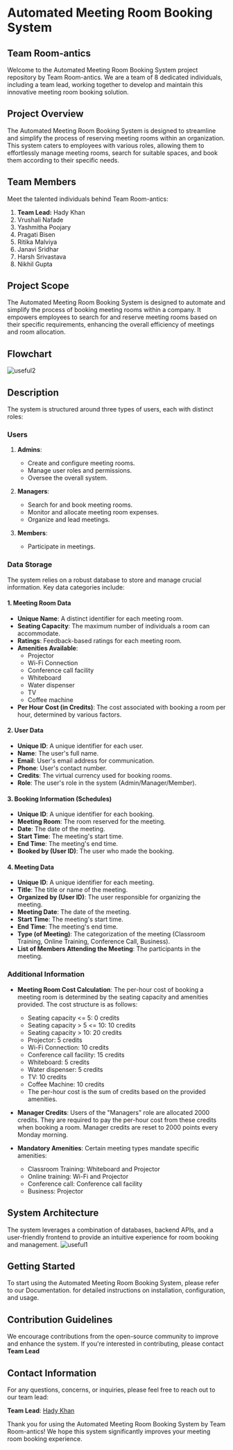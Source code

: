 # Automated Meeting Room Booking System

## Team Room-antics

Welcome to the Automated Meeting Room Booking System project repository by Team Room-antics. We are a team of 8 dedicated individuals, including a team lead, working together to develop and maintain this innovative meeting room booking solution.

## Project Overview

The Automated Meeting Room Booking System is designed to streamline and simplify the process of reserving meeting rooms within an organization. This system caters to employees with various roles, allowing them to effortlessly manage meeting rooms, search for suitable spaces, and book them according to their specific needs.

## Team Members

Meet the talented individuals behind Team Room-antics:

1. **Team Lead:** Hady Khan
2. Vrushali Nafade
3. Yashmitha Poojary
4. Pragati Bisen
5. Ritika Malviya
6. Janavi Sridhar
7. Harsh Srivastava
8. Nikhil Gupta


## Project Scope

The Automated Meeting Room Booking System is designed to automate and simplify the process of booking meeting rooms within a company. It empowers employees to search for and reserve meeting rooms based on their specific requirements, enhancing the overall efficiency of meetings and room allocation.

## Flowchart
![useful2](https://github.com/hadyy17/CodeFury-Challenge-Team_Room-antics/assets/80844103/b59807d4-01e8-4d6e-abdb-41982df8ec76)


## Description

The system is structured around three types of users, each with distinct roles:

### Users

1. **Admins**:
   - Create and configure meeting rooms.
   - Manage user roles and permissions.
   - Oversee the overall system.
   
2. **Managers**:
   - Search for and book meeting rooms.
   - Monitor and allocate meeting room expenses.
   - Organize and lead meetings.
   
3. **Members**:
   - Participate in meetings.
   
### Data Storage

The system relies on a robust database to store and manage crucial information. Key data categories include:

#### 1. Meeting Room Data
- **Unique Name**: A distinct identifier for each meeting room.
- **Seating Capacity**: The maximum number of individuals a room can accommodate.
- **Ratings**: Feedback-based ratings for each meeting room.
- **Amenities Available**:
  - Projector
  - Wi-Fi Connection
  - Conference call facility
  - Whiteboard
  - Water dispenser
  - TV
  - Coffee machine
- **Per Hour Cost (in Credits)**: The cost associated with booking a room per hour, determined by various factors.

#### 2. User Data
- **Unique ID**: A unique identifier for each user.
- **Name**: The user's full name.
- **Email**: User's email address for communication.
- **Phone**: User's contact number.
- **Credits**: The virtual currency used for booking rooms.
- **Role**: The user's role in the system (Admin/Manager/Member).

#### 3. Booking Information (Schedules)
- **Unique ID**: A unique identifier for each booking.
- **Meeting Room**: The room reserved for the meeting.
- **Date**: The date of the meeting.
- **Start Time**: The meeting's start time.
- **End Time**: The meeting's end time.
- **Booked by (User ID)**: The user who made the booking.

#### 4. Meeting Data
- **Unique ID**: A unique identifier for each meeting.
- **Title**: The title or name of the meeting.
- **Organized by (User ID)**: The user responsible for organizing the meeting.
- **Meeting Date**: The date of the meeting.
- **Start Time**: The meeting's start time.
- **End Time**: The meeting's end time.
- **Type (of Meeting)**: The categorization of the meeting (Classroom Training, Online Training, Conference Call, Business).
- **List of Members Attending the Meeting**: The participants in the meeting.

### Additional Information

- **Meeting Room Cost Calculation**: The per-hour cost of booking a meeting room is determined by the seating capacity and amenities provided. The cost structure is as follows:
  - Seating capacity <= 5: 0 credits
  - Seating capacity > 5 <= 10: 10 credits
  - Seating capacity > 10: 20 credits
  - Projector: 5 credits
  - Wi-Fi Connection: 10 credits
  - Conference call facility: 15 credits
  - Whiteboard: 5 credits
  - Water dispenser: 5 credits
  - TV: 10 credits
  - Coffee Machine: 10 credits
  - The per-hour cost is the sum of credits based on the provided amenities.

- **Manager Credits**: Users of the "Managers" role are allocated 2000 credits. They are required to pay the per-hour cost from these credits when booking a room. Manager credits are reset to 2000 points every Monday morning.

- **Mandatory Amenities**: Certain meeting types mandate specific amenities:
  - Classroom Training: Whiteboard and Projector
  - Online training: Wi-Fi and Projector
  - Conference call: Conference call facility
  - Business: Projector

## System Architecture

The system leverages a combination of databases, backend APIs, and a user-friendly frontend to provide an intuitive experience for room booking and management.
![useful1](https://github.com/hadyy17/CodeFury-Challenge-Team_Room-antics/assets/80844103/3d3eb110-78b7-4eba-b12a-fcdea3886cd3)

## Getting Started


To start using the Automated Meeting Room Booking System, please refer to our Documentation. for detailed instructions on installation, configuration, and usage.

## Contribution Guidelines

We encourage contributions from the open-source community to improve and enhance the system. If you're interested in contributing, please contact **Team Lead**



## Contact Information

For any questions, concerns, or inquiries, please feel free to reach out to our team lead:

**Team Lead**: [Hady Khan](mailto:19cshad166@gmail.com)

Thank you for using the Automated Meeting Room Booking System by Team Room-antics! We hope this system significantly improves your meeting room booking experience.
